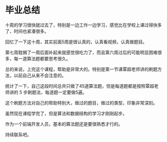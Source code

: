 # 毕业总结

十周的学习很快就过去了，特别是一边工作一边学习，感觉比在学校上课过得快多了，时间也紧凑很多。

回忆了一下这十周，其实前面5周是很认真的，认真看视频，认真做题目。

第七周耽搁了一周后面补起来就感觉很吃力了，而且第六周过后的可能明显困难很多，每一道算法题都要思考很久。

总的来说，上完这个课程，帮助是非常大的。特别是第一节课覃超老师讲的刷题方法，以前自己从来不会注意的。

统计了一下，自己这段时间总共只做了45道算法题，但是每道题都是按照覃超老师讲的 5 步刷题法，每道题一定要做5遍。

这个刷题方法对自己的帮助特别大，做过的题目，做过的类型，印象非常深刻。

虽然现在课程学完了，但是算法和数据结构的学习才刚刚起步。

作为一个前端开发人员，基本的算法题还是要很熟悉才行的。

持续联系吧。

